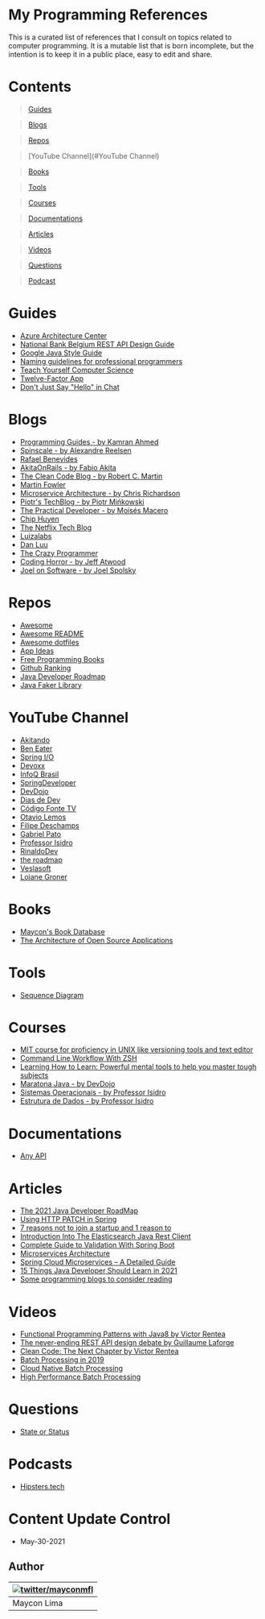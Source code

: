 # My Programming References

This is a curated list of references that I consult on topics related to computer programming.
It is a mutable list that is born incomplete, but the intention is to keep it in a public place, easy to edit and share.

# Contents
> [Guides](#Guias)

> [Blogs](#Blogs)

> [Repos](#Repos)

> [YouTube Channel](#YouTube Channel)

> [Books](#Books)

> [Tools](#Tools)

> [Courses](#Courses)

> [Documentations](#Documentations)

> [Articles](#Articles)

> [Videos](#Videos)

> [Questions](#Questions)

> [Podcast](#Podcast) 

# Guides

- [Azure Architecture Center](https://docs.microsoft.com/pt-br/azure/architecture/)
- [National Bank Belgium REST API Design Guide](https://github.com/NationalBankBelgium/REST-API-Design-Guide/wiki)
- [Google Java Style Guide](https://google.github.io/styleguide/javaguide.html)
- [Naming guidelines for professional programmers](https://hilton.org.uk/presentations/naming-guidelines)
- [Teach Yourself Computer Science](https://teachyourselfcs.com)
- [Twelve-Factor App](https://12factor.net)
- [Don't Just Say "Hello" in Chat](www.nohello.com)

# Blogs

- [Programming Guides - by Kamran Ahmed](https://roadmap.sh/guides)
- [Spinscale - by Alexandre Reelsen](https://spinscale.de/posts/index.html)
- [Rafael Benevides](http://rafabene.com)
- [AkitaOnRails - by Fabio Akita](https://www.akitaonrails.com)
- [The Clean Code Blog - by Robert C. Martin](http://blog.cleancoder.com)
- [Martin Fowler](https://martinfowler.com)
- [Microservice Architecture - by Chris Richardson](https://microservices.io)
- [Piotr's TechBlog - by Piotr Mińkowski](https://piotrminkowski.com)
- [The Practical Developer - by Moisés Macero](https://thepracticaldeveloper.com/home/)
- [Chip Huyen](https://huyenchip.com)
- [The Netflix Tech Blog](https://netflixtechblog.com)
- [Luizalabs](https://medium.com/luizalabs)
- [Dan Luu](https://danluu.com)
- [The Crazy Programmer](https://danluu.com)
- [Coding Horror - by Jeff Atwood](https://blog.codinghorror.com)
- [Joel on Software - by Joel Spolsky](https://www.joelonsoftware.com)

# Repos

- [Awesome](https://github.com/sindresorhus/awesome)
- [Awesome README](https://github.com/matiassingers/awesome-readme)
- [Awesome dotfiles](https://github.com/webpro/awesome-dotfiles)
- [App Ideas](https://github.com/florinpop17/app-ideas)
- [Free Programming Books](https://github.com/EbookFoundation/free-programming-books)
- [Github Ranking](https://github.com/EvanLi/Github-Ranking)
- [Java Developer Roadmap](https://github.com/s4kibs4mi/java-developer-roadmap)
- [Java Faker Library](https://github.com/DiUS/java-faker)

# YouTube Channel

- [Akitando](https://www.youtube.com/user/AkitaOnRails)
- [Ben Eater](https://www.youtube.com/user/eaterbc)
- [Spring I/O](https://www.youtube.com/c/SpringIOConference/featured)
- [Devoxx](https://www.youtube.com/channel/UCCBVCTuk6uJrN3iFV_3vurg)
- [InfoQ Brasil](https://www.youtube.com/c/InfoQBrasil/videos) 
- [SpringDeveloper](https://www.youtube.com/user/SpringSourceDev)
- [DevDojo](https://www.youtube.com/c/DevDojoBrasil/)
- [Dias de Dev](https://www.youtube.com/channel/UCg1nJKjie4vb8FILBbv3F6A)
- [Código Fonte TV](https://www.youtube.com/user/codigofontetv)
- [Otavio Lemos](https://www.youtube.com/user/OtavioALLemos/videos)
- [Filipe Deschamps ](https://www.youtube.com/channel/UCU5JicSrEM5A63jkJ2QvGYw)
- [Gabriel Pato](https://www.youtube.com/channel/UC70YG2WHVxlOJRng4v-CIFQ)
- [Professor Isidro](https://www.youtube.com/c/ProfessorIsidroVamosProgramar/videos)
- [RinaldoDev](https://www.youtube.com/c/RinaldoDev/videos)
- [the roadmap](https://www.youtube.com/c/theroadmap/videos)
- [Veslasoft](https://www.youtube.com/c/FilipeAlvesdef/videos)
- [Loiane Groner](https://www.youtube.com/c/loianegroner)

# Books

- [Maycon's Book Database](https://www.notion.so/48c3e5c764084e81855cdf016ea88435?v=9507c7f9533045e3babad4839669e3f0)
- [The Architecture of Open Source Applications](http://aosabook.org/en/index.html)

# Tools

- [Sequence Diagram](https://sequencediagram.org)

# Courses

- [MIT course for proficiency in UNIX like versioning tools and text editor](https://missing.csail.mit.edu)
- [Command Line Workflow With ZSH](https://commandlinepoweruser.com)
- [Learning How to Learn: Powerful mental tools to help you master tough subjects](https://www.coursera.org/learn/learning-how-to-learn)
- [Maratona Java - by DevDojo ](https://www.youtube.com/watch?v=kkOSweUhGZM&list=PL62G310vn6nHrMr1tFLNOYP_c73m6nAzL)
- [Sistemas Operacionais - by Professor Isidro](https://www.youtube.com/watch?v=KCiNoYifvW8&list=PLjcmNukBom69P1Is-jIjrs9gUlhBPmnZN)
- [Estrutura de Dados - by Professor Isidro](https://www.youtube.com/watch?v=tujIyo7cMds&list=PLjcmNukBom6_nyEVge9stJLdq-bAeDoWx)

# Documentations

- [Any API](https://any-api.com)

# Articles

- [The 2021 Java Developer RoadMap](https://javarevisited.blogspot.com/2019/10/the-java-developer-roadmap.html#axzz6wILksO5p)
- [Using HTTP PATCH in Spring](https://cassiomolin.com/2019/06/10/using-http-patch-in-spring/)
- [7 reasons not to join a startup and 1 reason to](https://huyenchip.com//2021/02/27/why-not-join-a-startup.html)
- [Introduction Into The Elasticsearch Java Rest Client](https://spinscale.de/posts/2020-04-15-introduction-into-the-elasticsearch-java-rest-client.html)
- [Complete Guide to Validation With Spring Boot](https://reflectoring.io/bean-validation-with-spring-boot/)
- [Microservices Architecture](http://progressivecoder.com/microservices-architecture/)
- [Spring Cloud Microservices – A Detailed Guide](http://progressivecoder.com/spring-cloud-microservices-a-detailed-guide/)
- [15 Things Java Developer Should Learn in 2021](https://medium.com/swlh/10-things-java-developer-should-learn-in-2019-5e0cf388e07f)
- [Some programming blogs to consider reading](https://danluu.com/programming-blogs/)

# Videos

- [Functional Programming Patterns with Java8 by Victor Rentea](https://www.youtube.com/watch?v=YnzisJh-ZNI&t=2s)
- [The never-ending REST API design debate by Guillaume Laforge](https://www.youtube.com/watch?v=48azd2VqtP0&list=LL)
- [Clean Code: The Next Chapter by Victor Rentea](https://www.youtube.com/watch?v=wY_CUkU1zfw)
- [Batch Processing in 2019](https://www.youtube.com/watch?v=bhFBtNiZYYY&feature=youtu.be)
- [Cloud Native Batch Processing](https://www.youtube.com/watch?v=1NZVwv1cmMc&feature=youtu.be)
- [High Performance Batch Processing](https://www.youtube.com/watch?v=J6IPlfm7N6w)


# Questions

- [State or Status](https://softwareengineering.stackexchange.com/questions/219351/state-or-status-when-should-a-variable-name-contain-the-word-state-and-w)

# Podcasts

- [Hipsters.tech](https://hipsters.tech)


# Content Update Control
- May-30-2021


## Author

| [![twitter/mayconmfl](https://pbs.twimg.com/profile_images/1278829423387643904/7fEvIvlg_bigger.jpg)](http://twitter.com/mayconmfl "Follow @mayconmfl on Twitter")  |
|---|
| Maycon Lima |